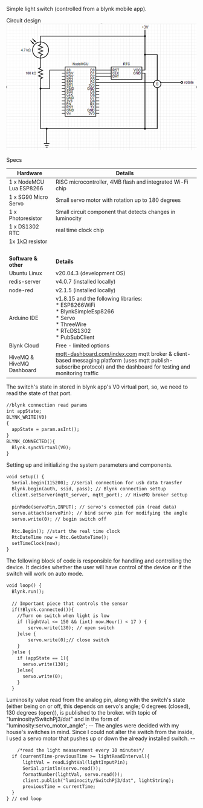 
Simple light switch (controlled from a blynk mobile app).

Circuit design
![circuit design](circuit_design.png)

Specs

| Hardware | Details |
| --- | --- |
| 1 x NodeMCU Lua ESP8266 | RISC microcontroller, 4MB flash and integrated Wi-Fi chip |
| 1 x SG90 Micro Servo | Small servo motor with rotation up to 180 degrees |
| 1 x Photoresistor | Small circuit component that detects changes in luminocity |
| 1 x DS1302 RTC | real time clock chip
| 1x 1kΩ resistor | |
|  <br>  | <br>   |
| **Software & other** | **Details** |
| Ubuntu Linux | v20.04.3 (development OS) |
| redis-server | v4.0.7 (installed locally) |
| node-red | v2.1.5 (installed locally) |
| Arduino IDE | v1.8.15 and the following libraries: <br> * ESP8266WiFi <br> * BlynkSimpleEsp8266 <br> * Servo <br> * ThreeWire <br> * RTcDS1302 <br> * PubSubClient |
| Blynk Cloud | Free - limited options |
| HiveMQ & HiveMQ Dashboard | [mqtt-dashboard.com/index.com](mqtt-dashboard.com/index.com) mqtt broker & client-based messaging platform (uses mqtt publish-subscribe protocol) and the dashboard for testing and  monitoring traffic|



The switch's state in stored in blynk app's V0 virtual port, so, we need to read the state of that port.
```
//blynk connection read params
int appState;
BLYNK_WRITE(V0)
{
  appState = param.asInt();
}
BLYNK_CONNECTED(){
  Blynk.syncVirtual(V0);
}
```

Setting up and initializing the system parameters and components.
```
void setup() {
  Serial.begin(115200); //serial connection for usb data transfer
  Blynk.begin(auth, ssid, pass); // Blynk connection settup
  client.setServer(mqtt_server, mqtt_port); // HiveMQ broker settup
  
  pinMode(servoPin,INPUT); // servo's connected pin (read data)
  servo.attach(servoPin); // bind servo pin for modifying the angle
  servo.write(0); // begin switch off

  Rtc.Begin(); //start the real time clock
  RtcDateTime now = Rtc.GetDateTime();
  setTimeClock(now);
}
```

The following block of code is responsible for handling and controlling the device. It decides whether the user will have control of the device or if the switch will work on auto mode.
```
void loop() {
  Blynk.run();
  
  // Important piece that controls the sensor
  if(!Blynk.connected()){
    //Turn on switch when light is low
    if (lightVal <= 150 && (int) now.Hour() < 17 ) {
        servo.write(130); // open switch
    }else {
        servo.write(0);// close switch
    }
  }else {
    if (appState == 1){
      servo.write(130);
    }else{
      servo.write(0);
    }
  }
```

Luminosity value read from the analog pin, along with the switch's state (either being on or off, this depends on servo's angle; 0 degrees (closed), 130 degrees (open)), is published to the broker. 
with topic of "luminosity/SwitchPj3/dat" and in the form of "luminosity:servo_motor_angle";
-- The angles were decided with my house's switches in mind. Since I could not alter the switch from the inside, I used a servo motor that pushes up or down the already installed switch. --

```
    /*read the light measurement every 10 minutes*/
  if (currentTime-previousTime >= lightReadInterval){
      lightVal = readLightVal(lightInputPin);
      Serial.println(servo.read());
      formatNumber(lightVal, servo.read());
      client.publish("luminocity/SwitchPj3/dat", lightString);
      previousTime = currentTime;
  } 
} // end loop
```
